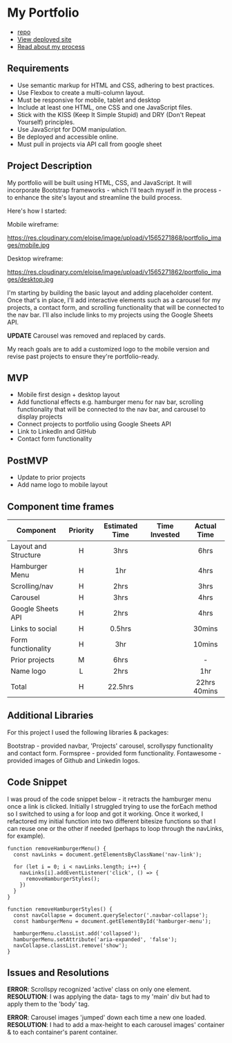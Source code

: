 # My Portfolio
- [repo](https://github.com/eloisebarrow/portfolio)
- [View deployed site](http://eloiseressbarrow.com/)
- [Read about my process](https://medium.com/@eloiseressbarrow/building-your-first-website-or-battling-your-inner-demogorgon-40803c82ec25)

## Requirements

- Use semantic markup for HTML and CSS, adhering to best practices.
- Use Flexbox to create a multi-column layout.
- Must be responsive for mobile, tablet and desktop
- Include at least one HTML, one CSS and one JavaScript files.
- Stick with the KISS (Keep It Simple Stupid) and DRY (Don't Repeat Yourself) principles.
- Use JavaScript for DOM manipulation.
- Be deployed and accessible online.
- Must pull in projects via API call from google sheet

## Project Description

My portfolio will be built using HTML, CSS, and JavaScript. It will incorporate Bootstrap frameworks - which I'll teach myself in the process - to enhance the site's layout and streamline the build process.

Here's how I started:

Mobile wireframe:

https://res.cloudinary.com/eloise/image/upload/v1565271868/portfolio_images/mobile.jpg

Desktop wireframe:

https://res.cloudinary.com/eloise/image/upload/v1565271862/portfolio_images/desktop.jpg

I'm starting by building the basic layout and adding placeholder content. Once that's in place, I'll add interactive elements such as a carousel for my projects, a contact form, and scrolling functionality that will be connected to the nav bar. I'll also include links to my projects using the Google Sheets API.

**UPDATE** Carousel was removed and replaced by cards.

My reach goals are to add a customized logo to the mobile version and revise past projects to ensure they're portfolio-ready.

## MVP

- Mobile first design + desktop layout
- Add functional effects e.g. hamburger menu for nav bar, scrolling functionality that will be connected to the nav bar, and carousel to display projects
- Connect projects to portfolio using Google Sheets API
- Link to LinkedIn and GitHub
- Contact form functionality

## PostMVP

- Update to prior projects
- Add name logo to mobile layout

## Component time frames

| Component | Priority | Estimated Time | Time Invested | Actual Time |
| --- | :---: |  :---: | :---: | :---: |
| Layout and Structure | H |  3hrs |            |          6hrs |
| Hamburger Menu | H |         1hr |            |          4hrs |
| Scrolling/nav  | H |        2hrs |            |          3hrs |
| Carousel       | H |        3hrs |            |          4hrs |
| Google Sheets API | H |     2hrs |            |          4hrs |
| Links to social | H |     0.5hrs |            |        30mins |
| Form functionality | H |     3hr |            |        10mins |
| Prior projects | M |        6hrs |            |             - |
| Name logo | L |             2hrs |            |           1hr |
| Total |       H |        22.5hrs|             |  22hrs 40mins |

## Additional Libraries
  For this project I used the following libraries & packages:

  Bootstrap - provided navbar, 'Projects' carousel, scrollyspy functionality and contact form.
  Formspree - provided form functionality.
  Fontawesome - provided images of Github and Linkedin logos.

## Code Snippet

I was proud of the code snippet below - it retracts the hamburger menu once a link is clicked. Initially I struggled trying to use the forEach method so I switched to using a for loop and got it working. Once it worked, I refactored my initial function into two different bitesize functions so that I can reuse one or the other if needed (perhaps to loop through the navLinks, for example).   

```
function removeHamburgerMenu() {
  const navLinks = document.getElementsByClassName('nav-link');

  for (let i = 0; i < navLinks.length; i++) {
    navLinks[i].addEventListener('click', () => {
      removeHamburgerStyles();
    })
  }
}

function removeHamburgerStyles() {
  const navCollapse = document.querySelector('.navbar-collapse');
  const hamburgerMenu = document.getElementById('hamburger-menu');

  hamburgerMenu.classList.add('collapsed');
  hamburgerMenu.setAttribute('aria-expanded', 'false');
  navCollapse.classList.remove('show');
}
```

## Issues and Resolutions

**ERROR**: Scrollspy recognized 'active' class on only one element.
**RESOLUTION**: I was applying the data- tags to my 'main' div but had to apply them to the 'body' tag.

**ERROR**: Carousel images 'jumped' down each time a new one loaded.
**RESOLUTION**: I had to add a max-height to each carousel images' container & to each container's parent container.
